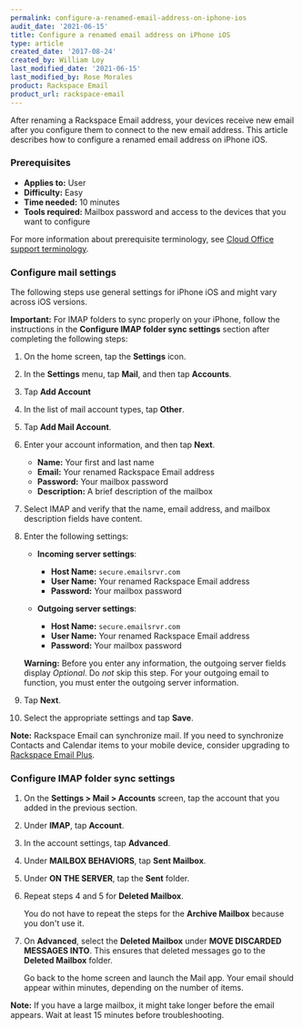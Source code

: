 ```yaml
---
permalink: configure-a-renamed-email-address-on-iphone-ios
audit_date: '2021-06-15'
title: Configure a renamed email address on iPhone iOS
type: article
created_date: '2017-08-24'
created_by: William Loy
last_modified_date: '2021-06-15'
last_modified_by: Rose Morales
product: Rackspace Email
product_url: rackspace-email
---
```


After renaming a Rackspace Email address, your devices receive new
email after you configure them to connect to the new email address. This
article describes how to configure a renamed email address on iPhone iOS.

### Prerequisites

- **Applies to:** User
- **Difficulty:** Easy
- **Time needed:** 10 minutes
- **Tools required:**  Mailbox password and access to the devices that you want to configure

For more information about prerequisite terminology, see
[Cloud Office support terminology](/support/how-to/cloud-office-support-terminology/).

### Configure mail settings

The following steps use  general settings for iPhone iOS and might vary across iOS versions.

**Important:** For IMAP folders to sync properly on your iPhone, follow the instructions
in the **Configure IMAP folder sync settings** section after completing the following steps:

1. On the home screen, tap the **Settings** icon.
2. In the **Settings** menu, tap **Mail**, and then tap **Accounts**.
3. Tap **Add Account**
4. In the list of mail account types, tap **Other**.
5. Tap **Add Mail Account**.
6. Enter your account information, and then tap **Next**.

    - **Name:** Your first and last name
    - **Email:** Your renamed Rackspace Email address
    - **Password:** Your mailbox password
    - **Description:** A brief description of the mailbox

7. Select IMAP and verify that the name, email address, and
   mailbox description fields have content.

8. Enter the following settings:

   - **Incoming server settings**:

     - **Host Name:** `secure.emailsrvr.com`
     - **User Name:** Your renamed Rackspace Email address
     - **Password:** Your mailbox password

   - **Outgoing server settings**:

     - **Host Name:** `secure.emailsrvr.com`
     - **User Name:** Your renamed Rackspace Email address
     - **Password:** Your mailbox password

    **Warning:** Before you enter any information, the outgoing server fields
    display *Optional*. Do *not* skip this step. For your outgoing email to
    function, you must enter the outgoing server information.

9. Tap **Next**.
10. Select the appropriate settings and tap **Save**.

**Note:** Rackspace Email can synchronize mail. If you need to synchronize
Contacts and Calendar items to your mobile device, consider upgrading to
[Rackspace Email Plus](/support/how-to/upgrade-to-rackspace-email-plus/).

### Configure IMAP folder sync settings

1. On the **Settings > Mail > Accounts** screen, tap the account that you added
   in the previous section.
2. Under **IMAP**, tap **Account**.
3. In the account settings, tap **Advanced**.
4. Under **MAILBOX BEHAVIORS**, tap **Sent Mailbox**.
5. Under **ON THE SERVER**, tap the **Sent** folder.
6. Repeat steps 4 and 5 for **Deleted Mailbox**.

   You do not have to repeat the steps for the **Archive Mailbox** because you
   don't use it.

7. On **Advanced**, select the **Deleted Mailbox** under
   **MOVE DISCARDED MESSAGES INTO**. This ensures that deleted messages go to
   the **Deleted Mailbox** folder.

   Go back to the home screen and launch the Mail app. Your email should appear
   within minutes, depending on the number of items.

**Note:** If you have a large mailbox, it might take longer before the email
appears. Wait at least 15 minutes before troubleshooting.
